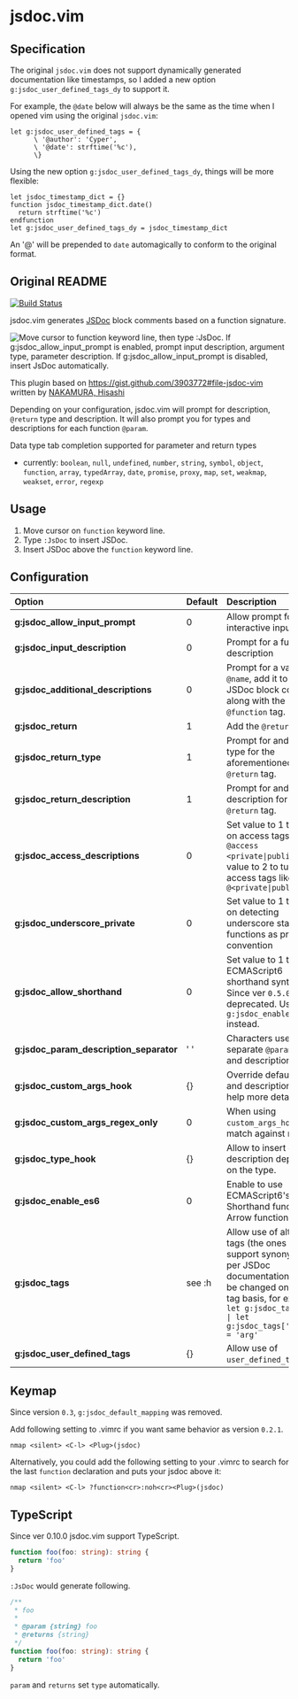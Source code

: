 jsdoc.vim
=========
## Specification
The original `jsdoc.vim` does not support dynamically generated documentation like timestamps, so I added a new option `g:jsdoc_user_defined_tags_dy` to support it.

For example, the `@date` below will always be the same as the time when I opened vim using the original `jsdoc.vim`: 
``` viml
let g:jsdoc_user_defined_tags = {
      \ '@author': 'Cyper',
      \ '@date': strftime('%c'),
      \}
```

Using the new option `g:jsdoc_user_defined_tags_dy`, things will be more flexible:
``` viml
let jsdoc_timestamp_dict = {}
function jsdoc_timestamp_dict.date()
  return strftime('%c')
endfunction
let g:jsdoc_user_defined_tags_dy = jsdoc_timestamp_dict
```

An '@' will be prepended to `date` automagically to conform to the original format.

## Original README

[![Build Status](https://travis-ci.org/heavenshell/vim-jsdoc.svg?branch=master)](https://travis-ci.org/heavenshell/vim-jsdoc)

jsdoc.vim generates [JSDoc](http://usejsdoc.org/) block comments based on a function signature.

![Move cursor to function keyword line, then type `:JsDoc`. If g:jsdoc_allow_input_prompt is enabled, prompt input description, argument type, parameter description. If g:jsdoc_allow_input_prompt is disabled, insert JsDoc automatically.](https://github.com/heavenshell/vim-jsdoc/wiki/images/vim-jsdoc-screencast-preview.gif)

This plugin based on https://gist.github.com/3903772#file-jsdoc-vim written by [NAKAMURA, Hisashi](https://gist.github.com/sunvisor)

Depending on your configuration, jsdoc.vim will prompt for description, `@return` type and description. It will also prompt you for types and descriptions for each function `@param`.

Data type tab completion supported for parameter and return types
* currently: `boolean`, `null`, `undefined`, `number`, `string`, `symbol`, `object`, `function`, `array`, `typedArray`, `date`, `promise`, `proxy`, `map`, `set`, `weakmap`, `weakset`, `error`, `regexp`

## Usage

  1. Move cursor on `function` keyword line.
  2. Type `:JsDoc` to insert JSDoc.
  3. Insert JSDoc above the `function` keyword line.

## Configuration

Option                                  | Default | Description
:-------------------------------------- | :------ | :----------
**g:jsdoc_allow_input_prompt**          | 0       | Allow prompt for interactive input.
**g:jsdoc_input_description**           | 0       | Prompt for a function description
**g:jsdoc_additional_descriptions**     | 0       | Prompt for a value for `@name`, add it to the JSDoc block comment along with the `@function` tag.
**g:jsdoc_return**                      | 1       | Add the `@return` tag.
**g:jsdoc_return_type**                 | 1       | Prompt for and add a type for the aforementioned `@return` tag.
**g:jsdoc_return_description**          | 1       | Prompt for and add a description for the `@return` tag.
**g:jsdoc_access_descriptions**         | 0       | Set value to 1 to turn on access tags like `@access <private\|public>`. Set value to 2 to turn on access tags like `@<private\|public>`
**g:jsdoc_underscore_private**          | 0       | Set value to 1 to turn on detecting underscore starting functions as private convention
**g:jsdoc_allow_shorthand**             | 0       | Set value to 1 to allow ECMAScript6 shorthand syntax. Since ver `0.5.0` deprecated. Use `g:jsdoc_enable_es6` instead.
**g:jsdoc_param_description_separator** | ' '     | Characters used to separate `@param` name and description.
**g:jsdoc_custom_args_hook**            | {}      | Override default type and description. See help more detail.
**g:jsdoc_custom_args_regex_only**      | 0       | When using `custom_args_hook`, only match against regexes
**g:jsdoc_type_hook**                   | {}      | Allow to insert default description depending on the type.
**g:jsdoc_enable_es6**                  | 0       | Enable to use ECMAScript6's Shorthand function, Arrow function.
**g:jsdoc_tags**                        | see :h  | Allow use of alternate tags (the ones that support synonyms) per JSDoc documentation. Can be changed on a per tag basis, for example: `let g:jsdoc_tags = {} \| let g:jsdoc_tags['param'] = 'arg'`
**g:jsdoc_user_defined_tags**           | {}     | Allow use of `user_defined_tags`.

## Keymap
Since version `0.3`, `g:jsdoc_default_mapping` was removed.

Add following setting to .vimrc if you want same behavior as version `0.2.1`.
```viml
nmap <silent> <C-l> <Plug>(jsdoc)
```

Alternatively, you could add the following setting to your .vimrc to search for the last `function` declaration
and puts your jsdoc above it:
```viml
nmap <silent> <C-l> ?function<cr>:noh<cr><Plug>(jsdoc)
```

## TypeScript
Since ver 0.10.0 jsdoc.vim support TypeScript.

```typescript
function foo(foo: string): string {
  return 'foo'
}
```

`:JsDoc` would generate following.

```typescript
/**
 * foo
 *
 * @param {string} foo
 * @returns {string}
 */
function foo(foo: string): string {
  return 'foo'
}
```
`param` and `returns` set `type` automatically.

